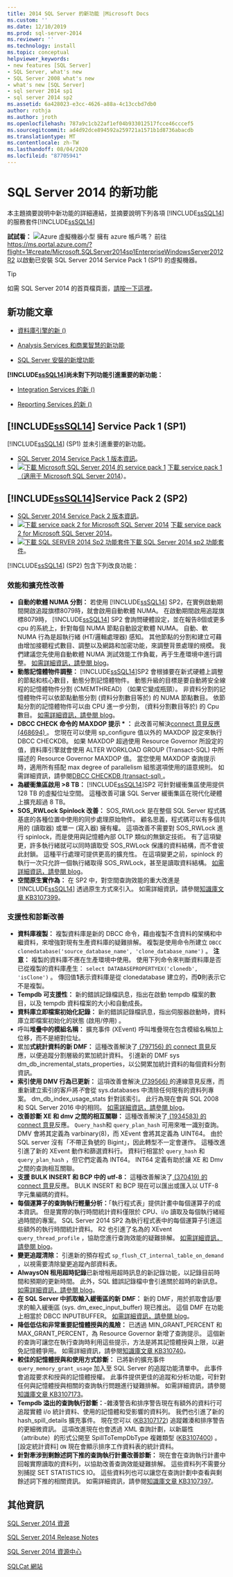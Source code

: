 ```yaml
---
title: 2014 SQL Server 的新功能 |Microsoft Docs
ms.custom: ''
ms.date: 12/10/2019
ms.prod: sql-server-2014
ms.reviewer: ''
ms.technology: install
ms.topic: conceptual
helpviewer_keywords:
- new features [SQL Server]
- SQL Server, what's new
- SQL Server 2008 what's new
- what's new [SQL Server]
- sql server 2014 sp1
- sql server 2014 sp2
ms.assetid: 6a428023-e3cc-4626-a88a-4c13ccbd7db0
author: rothja
ms.author: jroth
ms.openlocfilehash: 787a9c1cb22af1ef04b933012517fcce46cccef5
ms.sourcegitcommit: ad4d92dce894592a259721a1571b1d8736abacdb
ms.translationtype: MT
ms.contentlocale: zh-TW
ms.lasthandoff: 08/04/2020
ms.locfileid: "87705941"
---
```

# <a name="whats-new-in-sql-server-2014"></a>SQL Server 2014 的新功能

本主題摘要說明中新功能的詳細連結，並摘要說明下列各項 [!INCLUDE[ssSQL14](../includes/sssql14-md.md)] 的服務套件[!INCLUDE[ssSQL14](../includes/sssql14-md.md)]  
 
**試試看：** ![Azure 虛擬機器小型 ](./media/what-s-new-in-sql-server-2016/azure-virtual-machine-small.png) 擁有 azure 帳戶嗎？  前往 https://ms.portal.azure.com/?flight=1#create/Microsoft.SQLServer2014sp1EnterpriseWindowsServer2012R2 以啟動已安裝 SQL Server 2014 Service Pack 1 (SP1) 的虛擬機器。

> [!TIP]
> 如需 SQL Server 2014 的首頁檔頁面，[請按一下這裡](../index.yml)。

<!--
Do not let this file's filename fool you.
This filename contains "2016", but nevertheless...
This file, at this exact GitHub path, is dedicated to SQL Server version 2014.
-->

## <a name="whats-new-articles"></a>新功能文章

-   [資料庫引擎的新 &#40;&#41;](../database-engine/whats-new-in-sql-server-2016.md)  
  
-   [Analysis Services 和商業智慧的新功能](https://docs.microsoft.com/analysis-services/what-s-new-in-analysis-services)  
  
-   [SQL Server 安裝的新增功能](install/what-s-new-in-sql-server-installation.md)  
  
 **[!INCLUDE[ssSQL14](../includes/sssql14-md.md)]尚未對下列功能引進重要的新功能：**  
  
-   [Integration Services 的新 &#40;&#41;](../integration-services/what-s-new-in-integration-services-in-sql-server-2016.md)  
  
-   [Reporting Services 的新 &#40;&#41;](../reporting-services/what-s-new-reporting-services.md)  
  
## <a name="sssql14-service-pack-1-sp1"></a>[!INCLUDE[ssSQL14](../includes/sssql14-md.md)] Service Pack 1 (SP1)
[!INCLUDE[ssSQL14](../includes/sssql14-md.md)] (SP1) 並未引進重要的新功能。
-  [SQL Server 2014 Service Pack 1 版本資訊](https://support.microsoft.com/kb/3058865)。
-  [ ![ 下載 Microsoft SQL Server 2014 的 service pack 1](./media/what-s-new-in-sql-server-2016/download.png)](https://www.microsoft.com/download/details.aspx?id=46694) [下載 service pack 1 （適用于 Microsoft SQL Server 2014](https://www.microsoft.com/download/details.aspx?id=46694)）。


## <a name="sssql14-service-pack-2-sp2"></a>[!INCLUDE[ssSQL14](../includes/sssql14-md.md)]Service Pack 2 (SP2) 
- [SQL Server 2014 Service Pack 2 版本資訊](https://support.microsoft.com/kb/3171021)。
-  [ ![ 下載 service pack 2 for Microsoft SQL Server 2014](./media/what-s-new-in-sql-server-2016/download.png)](https://go.microsoft.com/fwlink/?LinkID=821558) [下載 service pack 2 for Microsoft SQL Server 2014](https://go.microsoft.com/fwlink/?LinkID=821558)。
-  [ ![ 下載 SQL SERVER 2014 Sp2 功能套件](./media/what-s-new-in-sql-server-2016/download.png)](https://www.microsoft.com/download/details.aspx?id=53164)[下載 SQL Server 2014 sp2 功能套件](https://www.microsoft.com/download/details.aspx?id=53164)。

[!INCLUDE[ssSQL14](../includes/sssql14-md.md)] (SP2) 包含下列改良功能：

### <a name="performance-and-scalability-improvements"></a>效能和擴充性改善 
-   **自動的軟體 NUMA 分割：** 若使用 [!INCLUDE[ssSQL14](../includes/sssql14-md.md)] SP2，在實例啟動期間開啟追蹤旗標8079時，就會啟用自動軟體 NUMA。 在啟動期間啟用追蹤旗標8079時， [!INCLUDE[ssSQL14](../includes/sssql14-md.md)] SP2 會詢問硬體設定，並在報告8個或更多 cpu 的系統上，針對每個 NUMA 節點自動設定軟體 NUMA。 自動、軟 NUMA 行為是超執行緒 (HT/邏輯處理器) 感知。 其他節點的分割和建立可藉由增加接聽程式數目、調整以及網路和加密功能，來調整背景處理的規模。 我們建議您先使用自動軟體 NUMA 測試效能工作負載，再于生產環境中進行調整。 [如需詳細資訊，請參閱 blog](https://blogs.msdn.microsoft.com/psssql/2016/03/30/sql-2016-it-just-runs-faster-automatic-soft-numa/)。 
-  **動態記憶體物件調整：** [!INCLUDE[ssSQL14](../includes/sssql14-md.md)]SP2 會根據要在新式硬體上調整的節點和核心數目，動態分割記憶體物件。 動態升級的目標是要自動將安全線程的記憶體物件分割 (CMEMTHREAD) （如果它變成瓶頸）。 非資料分割的記憶體物件可以依節點動態分割 (資料分割數目等於) 的 NUMA 節點數目。 依節點分割的記憶體物件可以由 CPU 進一步分割， (資料分割數目等於) 的 Cpu 數目。 [如需詳細資訊，請參閱 blog](https://blogs.msdn.microsoft.com/psssql/2016/04/06/sql-2016-it-just-runs-faster-dynamic-memory-object-cmemthread-partitioning/)。
-  **DBCC CHECK 命令的 MAXDOP 提示 \* ：** 此改善可解決[connect 意見反應 (468694) ](https://connect.microsoft.com/SQLServer/feedback/details/468694/maxdop-option-in-dbcc-checkdb)。 您現在可以使用 sp_configure 值以外的 MAXDOP 設定來執行 DBCC CHECKDB。 如果 MAXDOP 超過使用 Resource Governor 所設定的值，資料庫引擎就會使用 ALTER WORKLOAD GROUP (Transact-SQL) 中所描述的 Resource Governor MAXDOP 值。 當您使用 MAXDOP 查詢提示時，適用所有搭配 max degree of parallelism 組態選項使用的語意規則。 如需詳細資訊，請參閱[DBCC CHECKDB (transact-sql) ](https://msdn.microsoft.com/library/ms176064.aspx)。
-   **為緩衝集區啟用 >8 TB：** [!INCLUDE[ssSQL14](../includes/sssql14-md.md)]SP2 可針對緩衝集區使用提供 128 TB 的虛擬位址空間。 這種改善可讓 SQL Server 緩衝集區在現代化硬體上擴充超過 8 TB。
-   **SOS_RWLock Spinlock 改善：** SOS_RWLock 是在整個 SQL Server 程式碼基底的各種位置中使用的同步處理原始物件。  顧名思義，程式碼可以有多個共用的 (讀取器) 或單一 (寫入器) 擁有權。 這項改善不需要對 SOS_RWLock 進行 spinlock，而是使用與記憶體內部 OLTP 類似的無鎖定技術。 有了這項變更，許多執行緒就可以同時讀取受 SOS_RWLock 保護的資料結構，而不會彼此封鎖。 這種平行處理可提供更高的擴充性。 在這項變更之前，spinlock 的執行一次只允許一個執行緒取得 SOS_RWLock，甚至是讀取資料結構。 [如需詳細資訊，請參閱 blog](https://blogs.msdn.microsoft.com/psssql/2016/04/07/sql-2016-it-just-runs-faster-sos_rwlock-redesign/)。
-    **空間原生實作為：** 在 SP2 中，對空間查詢效能的重大改進是 [!INCLUDE[ssSQL14](../includes/sssql14-md.md)] 透過原生方式來引入。 如需詳細資訊，請參閱[知識庫文章 KB3107399](https://support.microsoft.com/kb/3107399)。

### <a name="supportability-and-diagnostics-improvements"></a>支援性和診斷改善
-   **資料庫複製：** 複製資料庫是新的 DBCC 命令，藉由複製不含資料的架構和中繼資料，來增強對現有生產資料庫的疑難排解。 複製是使用命令所建立 `DBCC clonedatabase('source_database_name', 'clone_database_name')` 。  **注意：** 複製的資料庫不應在生產環境中使用。 使用下列命令來判斷資料庫是否已從複製的資料庫產生： `select DATABASEPROPERTYEX('clonedb', 'isClone')` 。 傳回值**1**表示資料庫是從 clonedatabase 建立的，而**0**則表示它不是複製。
-   **Tempdb 可支援性：** 新的錯誤記錄檔訊息，指出在啟動 tempdb 檔案的數目，以及 tempdb 資料檔案的大小和自動成長。
-   **資料庫立即檔案初始化記錄：** 新的錯誤記錄檔訊息，指出伺服器啟動時，資料庫立即檔案初始化的狀態 (啟用/停用) 。
-   呼叫**堆疊中的模組名稱：** 擴充事件 (XEvent) 呼叫堆疊現在包含模組名稱加上位移，而不是絕對位址。
-   累加**式統計資料的新 DMF：** 這種改善解決了[ (797156) 的 connect 意見](https://connect.microsoft.com/SQLServer/feedback/details/797156/display-sys-dm-db-stats-properties-per-partition-for-incremental-statistics)反應，以便追蹤分割層級的累加統計資料。 引進新的 DMF sys dm_db_incremental_stats_properties，以公開累加統計資料的每個資料分割資訊。
-   **索引使用 DMV 行為已更新：** 這項改善會解決[ (739566) ](https://connect.microsoft.com/SQLServer/feedback/details/739566/rebuilding-an-index-clears-stats-from-sys-dm-db-index-usage-stats)的連線意見反應，而重新建立索引的客戶將*不*會從 sys.databases 中清除任何現有的資料列專案。 dm_db_index_usage_stats 針對該索引。 此行為現在會與 SQL 2008 和 SQL Server 2016 中的相同。 [如需詳細資訊，請參閱 blog](https://blogs.msdn.microsoft.com/sql_server_team/index-usage-dmv-behavior-updated/)。
-   **改善診斷 XE 和 dmv 之間的相互關聯：** 這種改善解決了[ (1934583) 的 connect 意見](https://connect.microsoft.com/SQLServer/feedback/details/1934583/extended-events-query-hash-and-query-plan-hash-data-types)反應。 `Query_hash`和 `query_plan_hash` 可用來唯一識別查詢。 DMV 會將其定義為 varbinary(8)，而 XEvent 會將其定義為 UINT64。 由於 SQL server 沒有「不帶正負號的 Bigint」，因此轉型不一定會運作。 這種改進引進了新的 XEvent 動作和篩選資料行。 資料行相當於 `query_hash` 和 `query_plan_hash` ，但它們定義為 INT64。 INT64 定義有助於讓 XE 和 Dmv 之間的查詢相互關聯。
-   **支援 BULK INSERT 和 BCP 中的 utf-8：** 這種改善解決了[ (370419) 的 connect 意見](https://connect.microsoft.com/SQLServer/feedback/details/370419/bulk-insert-and-bcp-does-not-recognize-codepage-65001)反應。 BULK INSERT 和 BCP 現在可以匯出或匯入以 UTF-8 字元集編碼的資料。
-   **每個運算子的查詢執行輕量分析：**「執行程式表」提供計畫中每個運算子的成本資訊。 但是實際的執行時間統計資料僅限於 CPU、i/o 讀取及每個執行緒經過時間的專案。 SQL Server 2014 SP2 為執行程式表中的每個運算子引進這些額外的執行時間統計資料。 R2 也引進了名為的 XEvent `query_thread_profile` ，協助您進行查詢效能的疑難排解。 [如需詳細資訊，請參閱 blog](https://blogs.msdn.microsoft.com/sql_server_team/added-per-operator-level-performance-stats-for-query-processing/)。
-   **變更追蹤清除：** 引進新的預存程式 `sp_flush_CT_internal_table_on_demand` ，以視需要清除變更追蹤內部資料表。
-   **AlwaysON 租用超時記錄**已新增租用超時訊息的新記錄功能，以記錄目前時間和預期的更新時間。 此外，SQL 錯誤記錄檔中會引進關於超時的新訊息。 [如需詳細資訊，請參閱 blog](https://blogs.msdn.microsoft.com/alwaysonpro/2016/02/23/improved-alwayson-availability-group-lease-timeout-diagnostics/)。
-   **在 SQL Server 中抓取輸入緩衝區的新 DMF：** 新的 DMF，用於抓取會話/要求的輸入緩衝區 (sys. dm_exec_input_buffer) 現已推出。 這個 DMF 在功能上相當於 DBCC INPUTBUFFER。 [如需詳細資訊，請參閱 blog](https://blogs.msdn.microsoft.com/sql_server_team/new-dmf-for-retrieving-input-buffer-in-sql-server/)。
-   **降低低估和非常重要記憶體授與的風險：** 已透過 MIN_GRANT_PERCENT 和 MAX_GRANT_PERCENT，為 Resource Governor 新增了查詢提示。 這個新的查詢可讓您在執行查詢時利用這些提示，方法是將其記憶體授與上限，以避免記憶體爭用。 如需詳細資訊，請參閱[知識庫文章 KB310740](https://support.microsoft.com/kb/3107401)。
-   **較佳的記憶體授與和使用方式診斷：** 已將新的擴充事件 `query_memory_grant_usage` 加入至 SQL Server 的追蹤功能清單中。 此事件會追蹤要求和授與的記憶體授權。 此事件提供更佳的追蹤和分析功能，可針對任何與記憶體授與相關的查詢執行問題進行疑難排解。 如需詳細資訊，請參閱[知識庫文章 KB3107173](https://support.microsoft.com/kb/3107173)。
-   **Tempdb 溢出的查詢執行診斷：**-雜湊警告和排序警告現在有額外的資料行可追蹤實體 i/o 統計資料、使用的記憶體和受影響的資料列。 我們也引進了新的 hash_spill_details 擴充事件。 現在您可以 ([KB3107172](https://support.microsoft.com/kb/3107172)) 追蹤雜湊和排序警告的更細微資訊。 這項改進現在也會透過 XML 查詢計劃，以新屬性（attribute）的形式公開至 SpillToTempDbType 複雜類型 ([KB3107400](https://support.microsoft.com/kb/3107400)) 。 [設定統計資料] `ON` 現在會顯示排序工作資料表的統計資料。
-   **針對牽涉到剩餘述詞下推的查詢執行計畫改善診斷：** 現在會在查詢執行計畫中回報實際讀取的資料列，以協助改善查詢效能疑難排解。 這些資料列不需要分別捕捉 SET STATISTICS IO。 這些資料列也可以讓您在查詢計劃中查看與剩餘述詞下推的相關資訊。 如需詳細資訊，請參閱[知識庫文章 KB3107397](https://support.microsoft.com/kb/3107397)。


## <a name="additional-information"></a>其他資訊  
 [SQL Server 2014 資源](../index.yml)  
  
 [SQL Server 2014 Release Notes](https://go.microsoft.com/fwlink/p/?linkID=296445)  
  
 [SQL Server 2014 資源中心](https://msdn.microsoft.com/sqlserver/dn135309)  
  
 [SQLCat 網站](https://go.microsoft.com/fwlink/p/?linkID=220963)  

